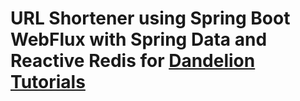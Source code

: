 # URL Shortener using Spring Boot WebFlux with Spring Data and Reactive Redis for [Dandelion Tutorials](https://medium.com/dandelion-tutorials/aws/home)